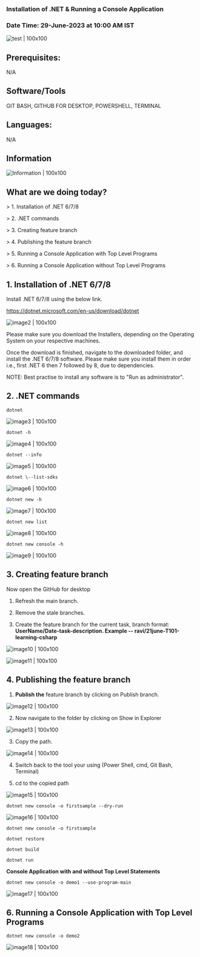### Installation of .NET & Running a Console Application 

### Date Time: 29-June-2023 at 10:00 AM IST

![test | 100x100](./media/Ravi_Demo.PNG)

## Prerequisites:

N/A

## Software/Tools

GIT BASH, GITHUB FOR DESKTOP, POWERSHELL, TERMINAL

## Languages:

N/A

## Information

![Information | 100x100](./media/Information.PNG)

## What are we doing today?

\> 1. Installation of .NET 6/7/8

\> 2. .NET commands

\> 3. Creating feature branch

\> 4. Publishing the feature branch

\> 5. Running a Console Application with Top Level Programs

\> 6. Running a Console Application without Top Level Programs

## 1. Installation of .NET 6/7/8

Install .NET 6/7/8 using the below link.

<https://dotnet.microsoft.com/en-us/download/dotnet>

 ![image2 | 100x100](./media/image2.PNG)

Please make sure you download the Installers, depending on the Operating
System on your respective machines.

Once the download is finished, navigate to the downloaded folder, and
install the .NET 6/7/8 software. Please make sure you install them in
order i.e., first .NET 6 then 7 followed by 8, due to dependencies.

NOTE: Best practise to install any software is to "Run as
administrator".

## 2. .NET commands

 ```
dotnet
```
![image3 | 100x100](./media/image3.PNG)

```
dotnet -h
```

![image4 | 100x100](./media/image4.PNG)

```
dotnet --info
```

![image5 | 100x100](./media/image5.PNG)

```
dotnet \--list-sdks
```

![image6 | 100x100](./media/image6.PNG)

```
dotnet new -h
```

![image7 | 100x100](./media/image7.PNG)

```
dotnet new list
```

![image8 | 100x100](./media/image8.PNG)

```
dotnet new console -h
```

![image9 | 100x100](./media/image9.PNG)

## 3. Creating feature branch

Now open the GitHub for desktop

1.  Refresh the main branch.

2.  Remove the stale branches.

3.  Create the feature branch for the current task, branch format:
    **UserName/Date-task-description. Example --
    ravi/21june-T101-learning-csharp**

![image10 | 100x100](./media/image10.PNG)

![image11 | 100x100](./media/image11.PNG)

## 4. Publishing the feature branch

1.  **Publish the** feature branch by clicking on Publish branch.

![image12 | 100x100](./media/image12.PNG)

2.  Now navigate to the folder by clicking on Show in Explorer

![image13 | 100x100](./media/image13.PNG)

3.  Copy the path.

![image14 | 100x100](./media/image14.PNG)

4.  Switch back to the tool your using (Power Shell, cmd, Git Bash,
    Terminal)

5.  cd to the copied path

![image15 | 100x100](./media/image15.PNG)

```
dotnet new console -o firstsample --dry-run
```

![image16 | 100x100](./media/image16.PNG)

```
dotnet new console -o firstsample
```

```
dotnet restore
```

```
dotnet build
```

```
dotnet run
```

**Console Application with and without Top Level Statements**

 ```
 dotnet new console -o demo1 --use-program-main
```

![image17 | 100x100](./media/image17.PNG)

## 6. Running a Console Application with Top Level Programs

```
dotnet new console -o demo2
```

![image18 | 100x100](./media/image18.PNG)
